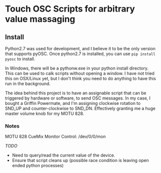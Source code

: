 # Touch OSC Scripts for arbitrary value massaging

## Install
Python2.7 was used for development, and I believe it to be the only version that supports pyOSC.
Once python2.7 is installed, you can use ```pip install pyosc``` to install.  

In Windows, there will be a pythonw.exe in your python install directory.  This can be used to calk scripts without opening a window.
I have not tried this on OSX/Linux yet, but I don't think you need to do anything to have this run in the background.  

The idea behind this project is to have an assignable script that can be triggered by hardware or software, to send OSC messages.
In my case, I bought a Griffin Powermate, and I'm assigning clockwise rotation to SND_UP and counter-clockwise to SND_DN.  Effectively granting me a huge master volume knob for my MOTU 828.  

### Notes
MOTU 828 CueMix Monitor Control:
/dev/0/0/mon  




*TODO*
 - Need to query/read the current value of the device.
 - Ensure that script cleans up (possible race condition is leaving open ended python processes)